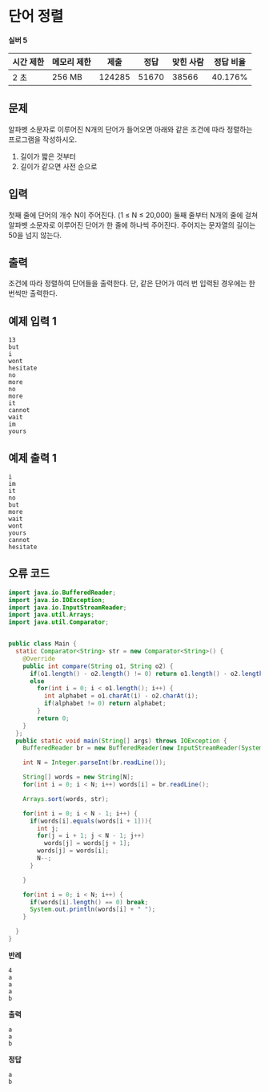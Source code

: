 # 단어 정렬

**실버 5**

|시간 제한	|메모리 제한|	제출|	정답	|맞힌 사람|	정답 비율|
|---|---|---|---|---|---|
|2 초|	256 MB	|124285|	51670|	38566	|40.176%|

## 문제

알파벳 소문자로 이루어진 N개의 단어가 들어오면 아래와 같은 조건에 따라 정렬하는 프로그램을 작성하시오.

1. 길이가 짧은 것부터
2. 길이가 같으면 사전 순으로

## 입력 

첫째 줄에 단어의 개수 N이 주어진다. (1 ≤ N ≤ 20,000) 둘째 줄부터 N개의 줄에 걸쳐 알파벳 소문자로 이루어진 단어가 한 줄에 하나씩 주어진다. 주어지는 문자열의 길이는 50을 넘지 않는다.

## 출력 

조건에 따라 정렬하여 단어들을 출력한다. 단, 같은 단어가 여러 번 입력된 경우에는 한 번씩만 출력한다.

## 예제 입력 1

```
13
but
i
wont
hesitate
no
more
no
more
it
cannot
wait
im
yours
```

## 예제 출력 1

```
i
im
it
no
but
more
wait
wont
yours
cannot
hesitate
```

## 오류 코드

```java
import java.io.BufferedReader;
import java.io.IOException;
import java.io.InputStreamReader;
import java.util.Arrays;
import java.util.Comparator;


public class Main {
  static Comparator<String> str = new Comparator<String>() {
    @Override
    public int compare(String o1, String o2) {
      if(o1.length() - o2.length() != 0) return o1.length() - o2.length();
      else
        for(int i = 0; i < o1.length(); i++) {
          int alphabet = o1.charAt(i) - o2.charAt(i);
          if(alphabet != 0) return alphabet;
        }
        return 0;
    }
  };
  public static void main(String[] args) throws IOException {
    BufferedReader br = new BufferedReader(new InputStreamReader(System.in));

    int N = Integer.parseInt(br.readLine());

    String[] words = new String[N];
    for(int i = 0; i < N; i++) words[i] = br.readLine();

    Arrays.sort(words, str);

    for(int i = 0; i < N - 1; i++) {
      if(words[i].equals(words[i + 1])){
        int j;
        for(j = i + 1; j < N - 1; j++)
          words[j] = words[j + 1];
        words[j] = words[i];
        N--;
      }

    }

    for(int i = 0; i < N; i++) {
      if(words[i].length() == 0) break;
      System.out.println(words[i] + " ");
    }

  }
}

```

**반례**

```
4
a
a
a
b
```

**출력**

```
a
a
b
```

**정답**

```
a
b
```